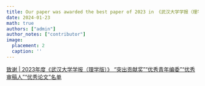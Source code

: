 ```yaml
---
title: Our paper was awarded the best paper of 2023 in 《武汉大学学报（理学版）》. Congratulations to Bofan Yang.
date: 2024-01-23
math: true
authors: ["admin"]
author_notes: ["contributor"]
image:
  placement: 2
  caption: ''
---
```


[致谢 | 2023年度《武汉大学学报（理学版）》 “突出贡献奖”“优秀青年编委”“优秀审稿人”“优秀论文”名单](http://xblx.whu.edu.cn/zh/news/142850/)